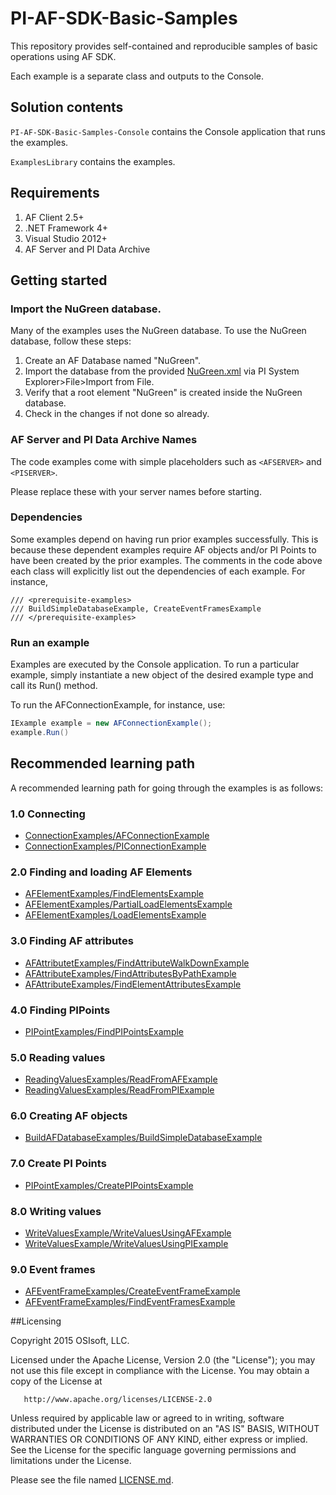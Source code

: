 # PI-AF-SDK-Basic-Samples
This repository provides self-contained and reproducible samples of basic operations using AF SDK.

Each example is a separate class and outputs to the Console.

## Solution contents

`PI-AF-SDK-Basic-Samples-Console` contains the Console application that runs the examples.

`ExamplesLibrary` contains the examples.

## Requirements

1. AF Client 2.5+
2. .NET Framework 4+
3. Visual Studio 2012+
4. AF Server and PI Data Archive

## Getting started

### Import the NuGreen database.

Many of the examples uses the NuGreen database. To use the NuGreen database, follow these steps:

1. Create an AF Database named "NuGreen".
2. Import the database from the provided [NuGreen.xml](NuGreen.xml) via PI System Explorer>File>Import from File.
3. Verify that a root element "NuGreen" is created inside the NuGreen database.
4. Check in the changes if not done so already.

### AF Server and PI Data Archive Names

The code examples come with simple placeholders such as `<AFSERVER>` and `<PISERVER>`.

Please replace these with your server names before starting.

### Dependencies

Some examples depend on having run prior examples successfully. This is because these dependent examples require AF objects and/or PI Points to have been created by the prior examples. The comments in the code above each class will explicitly list out the dependencies of each example. For instance,

```
/// <prerequisite-examples>
/// BuildSimpleDatabaseExample, CreateEventFramesExample
/// </prerequisite-examples>
```    

### Run an example

Examples are executed by the Console application. To run a particular example, simply instantiate a new object of the desired example type and call its Run() method.

To run the AFConnectionExample, for instance, use:
```csharp
IExample example = new AFConnectionExample();
example.Run()
```

## Recommended learning path

A recommended learning path for going through the examples is as follows:

### 1.0 Connecting

- [ConnectionExamples/AFConnectionExample](/ExamplesLibrary/ConnectionExamples/AFConnectionExample.cs)
- [ConnectionExamples/PIConnectionExample](/ExamplesLibrary/ConnectionExamples/PIConnectionExample.cs)

### 2.0 Finding and loading AF Elements

- [AFElementExamples/FindElementsExample](/ExamplesLibrary/ConnectionExamples/FindElementsExample.cs)
- [AFElementExamples/PartialLoadElementsExample](/ExamplesLibrary/ConnectionExamples/PartialLoadElementsExample.cs)
- [AFElementExamples/LoadElementsExample](/ExamplesLibrary/ConnectionExamples/LoadElementsExample.cs)
 
### 3.0 Finding AF attributes

- [AFAttributetExamples/FindAttributeWalkDownExample](/ExamplesLibrary/ConnectionExamples/FindAttributeWalkDownExample.cs)
- [AFAttributeExamples/FindAttributesByPathExample](/ExamplesLibrary/ConnectionExamples/FindAttributesByPathExample.cs)
- [AFAttributeExamples/FindElementAttributesExample](/ExamplesLibrary/ConnectionExamples/FindElementAttributesExample.cs)

### 4.0 Finding PIPoints

- [PIPointExamples/FindPIPointsExample](/ExamplesLibrary/ConnectionExamples/FindPIPointsExample.cs)

### 5.0 Reading values

- [ReadingValuesExamples/ReadFromAFExample](/ExamplesLibrary/ConnectionExamples/ReadFromAFExample.cs)
- [ReadingValuesExamples/ReadFromPIExample](/ExamplesLibrary/ConnectionExamples/ReadFromPIExample.cs)

### 6.0 Creating AF objects

- [BuildAFDatabaseExamples/BuildSimpleDatabaseExample](/ExamplesLibrary/ConnectionExamples/BuildSimpleDatabaseExample.cs)

### 7.0 Create PI Points 

- [PIPointExamples/CreatePIPointsExample](/ExamplesLibrary/ConnectionExamples/CreatePIPointsExample.cs)

### 8.0 Writing values

- [WriteValuesExample/WriteValuesUsingAFExample](/ExamplesLibrary/ConnectionExamples/WriteValuesUsingAFExample.cs)
- [WriteValuesExample/WriteValuesUsingPIExample](/ExamplesLibrary/ConnectionExamples/WriteValuesUsingPIExample.cs)

### 9.0 Event frames

- [AFEventFrameExamples/CreateEventFrameExample](/ExamplesLibrary/ConnectionExamples/CreateEventFrameExample.cs)
- [AFEventFrameExamples/FindEventFramesExample](/ExamplesLibrary/ConnectionExamples/FindEventFramesExample.cs)

##Licensing

Copyright 2015 OSIsoft, LLC.

   Licensed under the Apache License, Version 2.0 (the "License");
   you may not use this file except in compliance with the License.
   You may obtain a copy of the License at

       http://www.apache.org/licenses/LICENSE-2.0

   Unless required by applicable law or agreed to in writing, software
   distributed under the License is distributed on an "AS IS" BASIS,
   WITHOUT WARRANTIES OR CONDITIONS OF ANY KIND, either express or implied.
   See the License for the specific language governing permissions and
   limitations under the License.
   
Please see the file named [LICENSE.md](LICENSE.md).
